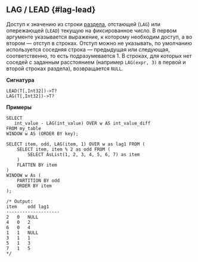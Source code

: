 ## LAG / LEAD {#lag-lead}

Доступ к значению из строки [раздела](../../../syntax/window.md#partition), отстающей (`LAG`) или опережающей (`LEAD`) текущую на фиксированное число. В первом аргументе указывается выражение, к которому необходим доступ, а во втором — отступ в строках. Отступ можно не указывать, по умолчанию используется соседняя строка — предыдущая или следующая, соответственно, то есть подразумевается 1. В строках, для которых нет соседей с заданным расстоянием (например `LAG(expr, 3)` в первой и второй строках раздела), возвращается `NULL`.

**Сигнатура**
```
LEAD(T[,Int32])->T?
LAG(T[,Int32])->T?
```

**Примеры**
``` yql
SELECT
   int_value - LAG(int_value) OVER w AS int_value_diff
FROM my_table
WINDOW w AS (ORDER BY key);
```

```yql
SELECT item, odd, LAG(item, 1) OVER w as lag1 FROM (
    SELECT item, item % 2 as odd FROM (
        SELECT AsList(1, 2, 3, 4, 5, 6, 7) as item
    )
    FLATTEN BY item
)
WINDOW w As (
    PARTITION BY odd
    ORDER BY item
);

/* Output:
item	odd	lag1
--------------------
2	0	NULL
4	0	2
6	0	4
1	1	NULL
3	1	1
5	1	3
7	1	5
*/

```
